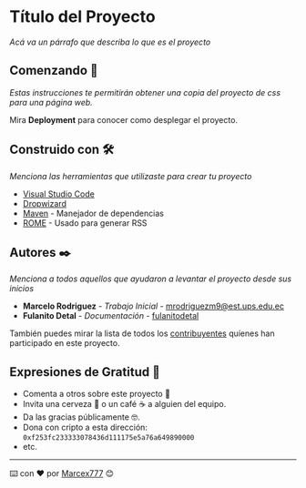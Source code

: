 # Título del Proyecto

_Acá va un párrafo que describa lo que es el proyecto_

## Comenzando 🚀

_Estas instrucciones te permitirán obtener una copia del proyecto de css para una página web._

Mira **Deployment** para conocer como desplegar el proyecto.




## Construido con 🛠️

_Menciona las herramientas que utilizaste para crear tu proyecto_
* [Visual Studio Code](https://code.visualstudio.com/)
* [Dropwizard](http://www.dropwizard.io/1.0.2/docs/) 
* [Maven](https://maven.apache.org/) - Manejador de dependencias
* [ROME](https://rometools.github.io/rome/) - Usado para generar RSS



## Autores ✒️

_Menciona a todos aquellos que ayudaron a levantar el proyecto desde sus inicios_

* **Marcelo Rodriguez** - *Trabajo Inicial* - [mrodriguezm9@est.ups.edu.ec](https://github.com/Marcex777)
* **Fulanito Detal** - *Documentación* - [fulanitodetal](#fulanito-de-tal)

También puedes mirar la lista de todos los [contribuyentes](https://github.com/your/project/contributors) quíenes han participado en este proyecto. 



## Expresiones de Gratitud 🎁

* Comenta a otros sobre este proyecto 📢
* Invita una cerveza 🍺 o un café ☕ a alguien del equipo. 
* Da las gracias públicamente 🤓.
* Dona con cripto a esta dirección: `0xf253fc233333078436d111175e5a76a649890000`
* etc.



---
⌨️ con ❤️ por [Marcex777](https://github.com/Marcex777) 😊